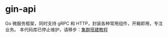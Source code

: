 <!--
 * @Descripttion:
 * @Author: weihaoyu
-->

# gin-api
Go 微服务框架，同时支持 gRPC 和 HTTP，封装各种常用组件，开箱即用，专注业务。
本代码库已停止维护，请移步：<a href="https://github.com/Air-Go/go-air">集群搭建教程</a>
<br><br>
